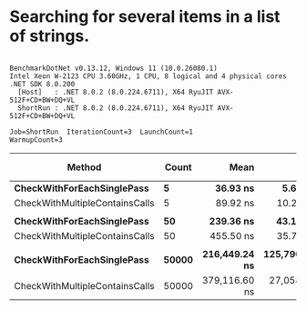 # Searching for several items in a list of strings.

```

BenchmarkDotNet v0.13.12, Windows 11 (10.0.26080.1)
Intel Xeon W-2123 CPU 3.60GHz, 1 CPU, 8 logical and 4 physical cores
.NET SDK 8.0.200
  [Host]   : .NET 8.0.2 (8.0.224.6711), X64 RyuJIT AVX-512F+CD+BW+DQ+VL
  ShortRun : .NET 8.0.2 (8.0.224.6711), X64 RyuJIT AVX-512F+CD+BW+DQ+VL

Job=ShortRun  IterationCount=3  LaunchCount=1  
WarmupCount=3  

```
| Method                         | Count | Mean          | Error          | StdDev       | Ratio | RatioSD | Allocated | Alloc Ratio |
|------------------------------- |------ |--------------:|---------------:|-------------:|------:|--------:|----------:|------------:|
| **CheckWithForEachSinglePass**     | **5**     |      **36.93 ns** |       **5.679 ns** |     **0.311 ns** |  **1.00** |    **0.00** |         **-** |          **NA** |
| CheckWithMultipleContainsCalls | 5     |      89.92 ns |      10.224 ns |     0.560 ns |  2.44 |    0.03 |         - |          NA |
|                                |       |               |                |              |       |         |           |             |
| **CheckWithForEachSinglePass**     | **50**    |     **239.36 ns** |      **43.144 ns** |     **2.365 ns** |  **1.00** |    **0.00** |         **-** |          **NA** |
| CheckWithMultipleContainsCalls | 50    |     455.50 ns |      35.795 ns |     1.962 ns |  1.90 |    0.03 |         - |          NA |
|                                |       |               |                |              |       |         |           |             |
| **CheckWithForEachSinglePass**     | **50000** | **216,449.24 ns** | **125,790.571 ns** | **6,895.006 ns** |  **1.00** |    **0.00** |         **-** |          **NA** |
| CheckWithMultipleContainsCalls | 50000 | 379,116.60 ns |  27,058.273 ns | 1,483.155 ns |  1.75 |    0.06 |         - |          NA |
